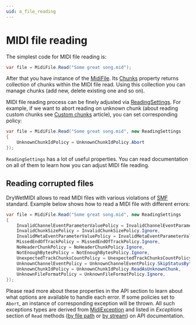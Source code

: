 ```yaml
---
uid: a_file_reading
---
```


# MIDI file reading

The simplest code for MIDI file reading is:

```csharp
var file = MidiFile.Read("Some great song.mid");
```

After that you have instance of the [MidiFile](xref:Melanchall.DryWetMidi.Core.MidiFile). Its [Chunks](xref:Melanchall.DryWetMidi.Core.MidiFile.Chunks) property returns collection of chunks within the MIDI file read. Using this collection you can manage chunks (add new, delete existing one and so on).

MIDI file reading process can be finely adjusted via [ReadingSettings](xref:Melanchall.DryWetMidi.Core.ReadingSettings). For example, if we want to abort reading on unknown chunk (about reading custom chunks see [Custom chunks](xref:a_custom_chunk) article), you can set corresponding policy:

```csharp
var file = MidiFile.Read("Some great song.mid", new ReadingSettings
{
    UnknownChunkIdPolicy = UnknownChunkIdPolicy.Abort
});
```

`ReadingSettings` has a lot of useful properties. You can read documentation on all of them to learn how you can adjust MIDI file reading.

## Reading corrupted files

DryWetMIDI allows to read MIDI files with various violations of [SMF](https://www.midi.org/specifications/file-format-specifications/standard-midi-files) standard. Example below shows how to read a MIDI file with different errors:

```csharp
var file = MidiFile.Read("Some great song.mid", new ReadingSettings
{
    InvalidChannelEventParameterValuePolicy = InvalidChannelEventParameterValuePolicy.ReadValid,
    InvalidChunkSizePolicy = InvalidChunkSizePolicy.Ignore,
    InvalidMetaEventParameterValuePolicy = InvalidMetaEventParameterValuePolicy.SnapToLimits,
    MissedEndOfTrackPolicy = MissedEndOfTrackPolicy.Ignore,
    NoHeaderChunkPolicy = NoHeaderChunkPolicy.Ignore,
    NotEnoughBytesPolicy = NotEnoughBytesPolicy.Ignore,
    UnexpectedTrackChunksCountPolicy = UnexpectedTrackChunksCountPolicy.Ignore,
    UnknownChannelEventPolicy = UnknownChannelEventPolicy.SkipStatusByteAndOneDataByte,
    UnknownChunkIdPolicy = UnknownChunkIdPolicy.ReadAsUnknownChunk,
    UnknownFileFormatPolicy = UnknownFileFormatPolicy.Ignore,
});
```

Please read more about these properties in the API section to learn about what options are available to handle each error. If some policies set to `Abort`, an instance of corresponding exception will be thrown. All such exceptions types are derived from [MidiException](xref:Melanchall.DryWetMidi.Common.MidiException) and listed in _Exceptions_ section of `Read` methods ([by file path](xref:Melanchall.DryWetMidi.Core.MidiFile.Read(System.String,Melanchall.DryWetMidi.Core.ReadingSettings)) or [by stream](xref:Melanchall.DryWetMidi.Core.MidiFile.Read(System.IO.Stream,Melanchall.DryWetMidi.Core.ReadingSettings))) on API documentation.
